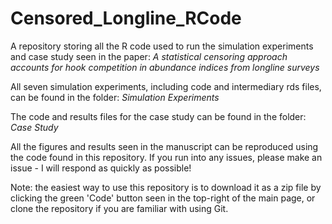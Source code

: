 # Censored_Longline_RCode
A repository storing all the R code used to run the simulation experiments and case study seen in the paper: *A statistical censoring approach accounts for hook competition in abundance indices from longline surveys*

All seven simulation experiments, including code and intermediary rds files, can be found in the folder: *Simulation Experiments*

The code and results files for the case study can be found in the folder: *Case Study*

All the figures and results seen in the manuscript can be reproduced using the code found in this repository. If you run into any issues, please make an issue - I will respond as quickly as possible!

Note: the easiest way to use this repository is to download it as a zip file by clicking the green 'Code' button seen in the top-right of the main page, or clone the repository if you are familiar with using Git.
